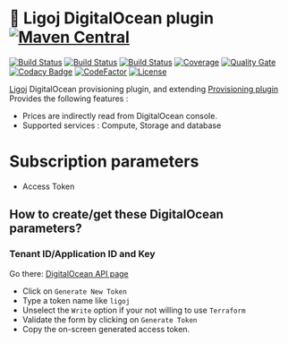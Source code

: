 # :link: Ligoj DigitalOcean plugin [![Maven Central](https://maven-badges.herokuapp.com/maven-central/org.ligoj.plugin/plugin-prov-digitalocean/badge.svg)](https://maven-badges.herokuapp.com/maven-central/org.ligoj.plugin/plugin-prov-digitalocean)

[![Build Status](https://app.travis-ci.com/github/ligoj/plugin-prov-digitalocean.svg?branch=master)](https://app.travis-ci.com/github/ligoj/plugin-prov-digitalocean)
[![Build Status](https://circleci.com/gh/ligoj/plugin-prov-digitalocean.svg?style=svg)](https://circleci.com/gh/ligoj/plugin-prov-digitalocean)
[![Build Status](https://ci.appveyor.com/api/projects/status/unnurptgv79mqjxg?svg=true)](https://ci.appveyor.com/project/ligoj/plugin-prov-digitalocean/branch/master)
[![Coverage](https://sonarcloud.io/api/project_badges/measure?project=org.ligoj.plugin%3Aplugin-prov-digitalocean&metric=coverage)](https://sonarcloud.io/dashboard?id=org.ligoj.plugin%3Aplugin-prov-digitalocean)
[![Quality Gate](https://sonarcloud.io/api/project_badges/measure?metric=alert_status&project=org.ligoj.plugin:plugin-prov-digitalocean)](https://sonarcloud.io/dashboard/index/org.ligoj.plugin:plugin-prov-digitalocean)
[![Codacy Badge](https://api.codacy.com/project/badge/Grade/996890fa2ed64d8980e91e18e0a92114)](https://www.codacy.com/gh/ligoj/plugin-prov-digitalocean?utm_source=github.com&amp;utm_medium=referral&amp;utm_content=ligoj/plugin-prov-digitalocean&amp;utm_campaign=Badge_Grade)
[![CodeFactor](https://www.codefactor.io/repository/github/ligoj/plugin-prov-digitalocean/badge)](https://www.codefactor.io/repository/github/ligoj/plugin-prov-digitalocean)
[![License](http://img.shields.io/:license-mit-blue.svg)](http://fabdouglas.mit-license.org/)

[Ligoj](https://github.com/ligoj/ligoj) DigitalOcean provisioning plugin, and extending [Provisioning plugin](https://github.com/ligoj/plugin-prov)
Provides the following features :
- Prices are indirectly read from DigitalOcean console.
- Supported services : Compute, Storage and database

# Subscription parameters
* Access Token

## How to create/get these DigitalOcean parameters?
### Tenant ID/Application ID and Key
Go there: [DigitalOcean API page](https://cloud.digitalocean.com/account/api)
- Click on `Generate New Token`
- Type a token name like `ligoj`
- Unselect the `Write` option if your not willing to use `Terraform`
- Validate the form by clicking on `Generate Token`
- Copy the on-screen generated access token.
